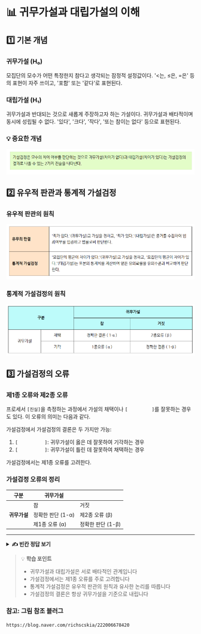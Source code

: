 # 📊 귀무가설과 대립가설의 이해

## 1️⃣ 기본 개념

### 귀무가설 (H₀)
모집단의 모수가 어떤 특정한지 참다고 생각되는 잠정적 설정값이다. '<는, ≤은, =은' 등의 표현이 자주 쓰이고, '포함' 또는 '같다'로 표현된다.

### 대립가설 (H₁)
귀무가설과 반대되는 것으로 새롭게 주장하고자 하는 가설이다. 귀무가설과 배타적이며 동시에 성립될 수 없다. '있다', '크다', '작다', '또는 참이는 없다' 등으로 표현된다.

### 💡 중요한 개념
![가설검정의 관계](그림5.png)

## 2️⃣ 유우적 판관과 통계적 가설검정

### 유우적 판관의 원칙
![유우적 판관](그림6.png)

### 통계적 가설검정의 원칙
![통계적 가설검정](그림7.png)

## 3️⃣ 가설검정의 오류

### 제1종 오류와 제2종 오류
프로세서 `[진실]`을 측정하는 과정에서 가설의 채택이나 `[         ]`를 잘못하는 경우도 있다. 이 오류의 의미는 다음과 같다.

가설검정에서 가설검정의 결론은 두 가지만 가능:
1) `[          ]`: 귀무가설이 옳은 데 잘못하여 기각하는 경우
2) `[          ]`: 귀무가설이 틀린 데 잘못하여 채택하는 경우

가설검정에서는 제1종 오류를 고려한다.

### 가설검정 오류의 정리

| 구분 | 귀무가설 |  |
|------|---------|---------|
|      | 참 | 거짓 |
| **귀무가설** | 정확한 판단 (1-α) | 제2종 오류 (β) |
|  | 제1종 오류 (α) | 정확한 판단 (1-β) |

---

<details>
<summary><b>✍️ 빈칸 정답 보기</b></summary>

- 진실
- 기각
- 제1종 오류
- 제2종 오류

</details>

> 💡 **학습 포인트**
> - 귀무가설과 대립가설은 서로 배타적인 관계입니다
> - 가설검정에서는 제1종 오류를 주로 고려합니다
> - 통계적 가설검정은 유우적 판관의 원칙과 유사한 논리를 따릅니다
> - 가설검정의 결론은 항상 귀무가설을 기준으로 내립니다

### 참고: 그림 참조 블러그
`https://blog.naver.com/richscskia/222006678420`

